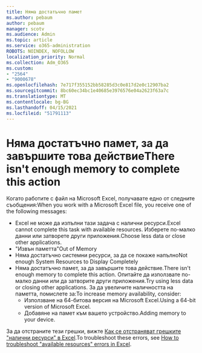 ```yaml
---
title: Няма достатъчно памет
ms.author: pebaum
author: pebaum
manager: scotv
ms.audience: Admin
ms.topic: article
ms.service: o365-administration
ROBOTS: NOINDEX, NOFOLLOW
localization_priority: Normal
ms.collection: Adm_O365
ms.custom:
- "2564"
- "9000678"
ms.openlocfilehash: 7e717f355152bb58285d3c0e817d2e0c12907ba2
ms.sourcegitcommit: 8bc60ec34bc1e40685e3976576e04a2623f63a7c
ms.translationtype: MT
ms.contentlocale: bg-BG
ms.lasthandoff: 04/15/2021
ms.locfileid: "51791113"
---
```

# <a name="there-isnt-enough-memory-to-complete-this-action"></a><span data-ttu-id="c6a69-102">Няма достатъчно памет, за да завършите това действие</span><span class="sxs-lookup"><span data-stu-id="c6a69-102">There isn't enough memory to complete this action</span></span>

<span data-ttu-id="c6a69-103">Когато работите с файл на Microsoft Excel, получавате едно от следните съобщения:</span><span class="sxs-lookup"><span data-stu-id="c6a69-103">When you work with a Microsoft Excel file, you receive one of the following messages:</span></span>

- <span data-ttu-id="c6a69-104">Excel не може да изпълни тази задача с налични ресурси.</span><span class="sxs-lookup"><span data-stu-id="c6a69-104">Excel cannot complete this task with available resources.</span></span> <span data-ttu-id="c6a69-105">Изберете по-малко данни или затворете други приложения.</span><span class="sxs-lookup"><span data-stu-id="c6a69-105">Choose less data or close other applications.</span></span>
- <span data-ttu-id="c6a69-106">"Извън паметта"</span><span class="sxs-lookup"><span data-stu-id="c6a69-106">Out of Memory</span></span>
- <span data-ttu-id="c6a69-107">Няма достатъчно системни ресурси, за да се покаже напълно</span><span class="sxs-lookup"><span data-stu-id="c6a69-107">Not enough System Resources to Display Completely</span></span>
- <span data-ttu-id="c6a69-108">Няма достатъчно памет, за да завършите това действие.</span><span class="sxs-lookup"><span data-stu-id="c6a69-108">There isn't enough memory to complete this action.</span></span> <span data-ttu-id="c6a69-109">Опитайте да използвате по-малко данни или да затворите други приложения.</span><span class="sxs-lookup"><span data-stu-id="c6a69-109">Try using less data or closing other applications.</span></span> <span data-ttu-id="c6a69-110">За да увеличите наличността на паметта, помислете за:</span><span class="sxs-lookup"><span data-stu-id="c6a69-110">To increase memory availability, consider:</span></span> 
    - <span data-ttu-id="c6a69-111">Използване на 64-битова версия на Microsoft Excel.</span><span class="sxs-lookup"><span data-stu-id="c6a69-111">Using a 64-bit version of Microsoft Excel.</span></span>
    - <span data-ttu-id="c6a69-112">Добавяне на памет към вашето устройство.</span><span class="sxs-lookup"><span data-stu-id="c6a69-112">Adding memory to your device.</span></span>

<span data-ttu-id="c6a69-113">За да отстраните тези грешки, вижте [Как се отстраняват грешките "налични ресурси" в Excel](https://docs.microsoft.com/office/troubleshoot/excel/available-resources-errors).</span><span class="sxs-lookup"><span data-stu-id="c6a69-113">To troubleshoot these errors, see [How to troubleshoot "available resources" errors in Excel](https://docs.microsoft.com/office/troubleshoot/excel/available-resources-errors).</span></span>